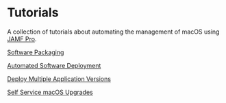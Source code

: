 # Tutorials

A collection of tutorials about automating the management of macOS using [JAMF Pro](https://www.jamf.com/products/jamf-pro/).

[Software Packaging](https://github.com/ToplessBanana/tutorials/tree/master/HOW-TO-software-packaging)

[Automated Software Deployment](https://github.com/ToplessBanana/tutorials/tree/master/HOW-TO-automated-software-deployment)

[Deploy Multiple Application Versions](https://github.com/ToplessBanana/tutorials/tree/master/HOW-TO-deploy-multiple-application-versions)

[Self Service macOS Upgrades](https://github.com/ToplessBanana/tutorials/tree/master/HOW-TO-self-service-macOS-upgrades)
